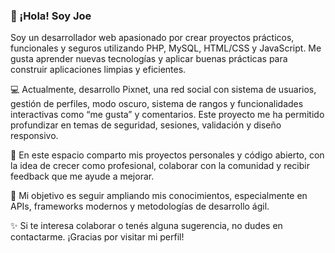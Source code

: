 ### 👋 ¡Hola! Soy Joe
Soy un desarrollador web apasionado por crear proyectos prácticos, funcionales y seguros utilizando PHP, MySQL, HTML/CSS y JavaScript. Me gusta aprender nuevas tecnologías y aplicar buenas prácticas para construir aplicaciones limpias y eficientes.

💻 Actualmente, desarrollo Pixnet, una red social con sistema de usuarios, gestión de perfiles, modo oscuro, sistema de rangos y funcionalidades interactivas como “me gusta” y comentarios. Este proyecto me ha permitido profundizar en temas de seguridad, sesiones, validación y diseño responsivo.

📂 En este espacio comparto mis proyectos personales y código abierto, con la idea de crecer como profesional, colaborar con la comunidad y recibir feedback que me ayude a mejorar.

🚀 Mi objetivo es seguir ampliando mis conocimientos, especialmente en APIs, frameworks modernos y metodologías de desarrollo ágil.

✨ Si te interesa colaborar o tenés alguna sugerencia, no dudes en contactarme. ¡Gracias por visitar mi perfil!
